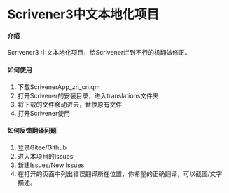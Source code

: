 # Scrivener3中文本地化项目

#### 介绍
Scrivener3 中文本地化项目，给Scrivener烂到不行的机翻做修正。

#### 如何使用

1.  下载ScrivenerApp_zh_cn.qm
2.  打开Scrivener的安装目录，进入translations文件夹
3.  将下载的文件移动进去，替换原有文件
4.  打开Scrivener使用

#### 如何反馈翻译问题

1.  登录Gitee/Github
2.  进入本项目的Issues
3.  新建Issues/New Issues
4.  在打开的页面中列出错误翻译所在位置，你希望的正确翻译，可以截图/文字描述。